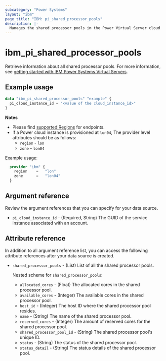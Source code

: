 ```yaml
---
subcategory: "Power Systems"
layout: "ibm"
page_title: "IBM: pi_shared_processor_pools"
description: |-
  Manages the shared processor pools in the Power Virtual Server cloud.
---
```


# ibm_pi_shared_processor_pools
Retrieve information about all shared processor pools. For more information, see [getting started with IBM Power Systems Virtual Servers](https://cloud.ibm.com/docs/power-iaas?topic=power-iaas-getting-started).

## Example usage
```terraform
data "ibm_pi_shared_processor_pools" "example" {
  pi_cloud_instance_id = "<value of the cloud_instance_id>"
}
```

**Notes**
- Please find [supported Regions](https://cloud.ibm.com/apidocs/power-cloud#endpoint) for endpoints.
- If a Power cloud instance is provisioned at `lon04`, The provider level attributes should be as follows:
  - `region` - `lon`
  - `zone` - `lon04`

Example usage:
  ```terraform
    provider "ibm" {
      region    =   "lon"
      zone      =   "lon04"
    }
  ```
  
## Argument reference
Review the argument references that you can specify for your data source.

- `pi_cloud_instance_id` - (Required, String) The GUID of the service instance associated with an account.

## Attribute reference
In addition to all argument reference list, you can access the following attribute references after your data source is created.

- `shared_processor_pools` - (List) List of all the shared processor pools.

  Nested scheme for `shared_processor_pools`:
  - `allocated_cores` - (Float) The allocated cores in the shared processor pool.
  - `available_cores` - (Integer) The available cores in the shared processor pool.
  - `host_id` - (Integer) The host ID where the shared processor pool resides.
  - `name` - (String) The name of the shared processor pool.
  - `reserved_cores` - (Integer) The amount of reserved cores for the shared processor pool.
  - `shared_processor_pool_id` - (String) The shared processor pool's unique ID.
  - `status` - (String) The status of the shared processor pool.
  - `status_detail` - (String) The status details of the shared processor pool.
